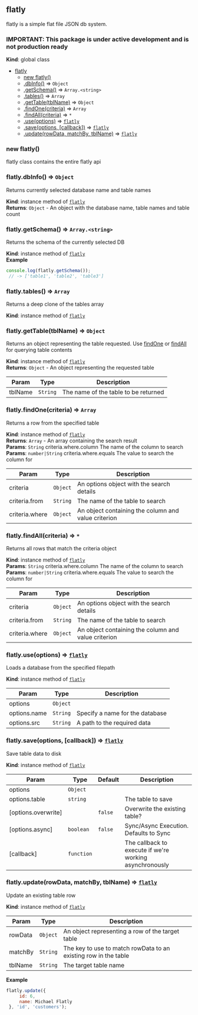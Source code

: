 <a name="flatly"></a>
## flatly
flatly is a simple flat file JSON db system.

### IMPORTANT: This package is under active development and is not production ready

**Kind**: global class  

* [flatly](#flatly)
    * [new flatly()](#new_flatly_new)
    * [.dbInfo()](#flatly+dbInfo) ⇒ <code>Object</code>
    * [.getSchema()](#flatly+getSchema) ⇒ <code>Array.&lt;string&gt;</code>
    * [.tables()](#flatly+tables) ⇒ <code>Array</code>
    * [.getTable(tblName)](#flatly+getTable) ⇒ <code>Object</code>
    * [.findOne(criteria)](#flatly+findOne) ⇒ <code>Array</code>
    * [.findAll(criteria)](#flatly+findAll) ⇒ <code>\*</code>
    * [.use(options)](#flatly+use) ⇒ <code>[flatly](#flatly)</code>
    * [.save(options, [callback])](#flatly+save) ⇒ <code>[flatly](#flatly)</code>
    * [.update(rowData, matchBy, tblName)](#flatly+update) ⇒ <code>[flatly](#flatly)</code>

<a name="new_flatly_new"></a>
### new flatly()
flatly class contains the entire flatly api

<a name="flatly+dbInfo"></a>
### flatly.dbInfo() ⇒ <code>Object</code>
Returns currently selected database name and table names

**Kind**: instance method of <code>[flatly](#flatly)</code>  
**Returns**: <code>Object</code> - An object with the database name, table names and table count  
<a name="flatly+getSchema"></a>
### flatly.getSchema() ⇒ <code>Array.&lt;string&gt;</code>
Returns the schema of the currently selected DB

**Kind**: instance method of <code>[flatly](#flatly)</code>  
**Example**  
```js
console.log(flatly.getSchema());
 // -> ['table1', 'table2', 'table3']
```
<a name="flatly+tables"></a>
### flatly.tables() ⇒ <code>Array</code>
Returns a deep clone of the tables array

**Kind**: instance method of <code>[flatly](#flatly)</code>  
<a name="flatly+getTable"></a>
### flatly.getTable(tblName) ⇒ <code>Object</code>
Returns an object representing the table requested. Use [findOne](#flatly+findOne) or [findAll](#flatly+findAll) for querying table contents

**Kind**: instance method of <code>[flatly](#flatly)</code>  
**Returns**: <code>Object</code> - An object representing the requested table  

| Param | Type | Description |
| --- | --- | --- |
| tblName | <code>String</code> | The name of the table to be returned |

<a name="flatly+findOne"></a>
### flatly.findOne(criteria) ⇒ <code>Array</code>
Returns a row from the specified table

**Kind**: instance method of <code>[flatly](#flatly)</code>  
**Returns**: <code>Array</code> - An array containing the search result  
**Params**: <code>String</code> criteria.where.column The name of the column to search  
**Params**: <code>number\|String</code> criteria.where.equals The value to search the column for  

| Param | Type | Description |
| --- | --- | --- |
| criteria | <code>Object</code> | An options object with the search details |
| criteria.from | <code>String</code> | The name of the table to search |
| criteria.where | <code>Object</code> | An object containing the column and value criterion |

<a name="flatly+findAll"></a>
### flatly.findAll(criteria) ⇒ <code>\*</code>
Returns all rows that match the criteria object

**Kind**: instance method of <code>[flatly](#flatly)</code>  
**Params**: <code>String</code> criteria.where.column The name of the column to search  
**Params**: <code>number\|String</code> criteria.where.equals The value to search the column for  

| Param | Type | Description |
| --- | --- | --- |
| criteria | <code>Object</code> | An options object with the search details |
| criteria.from | <code>String</code> | The name of the table to search |
| criteria.where | <code>Object</code> | An object containing the column and value criterion |

<a name="flatly+use"></a>
### flatly.use(options) ⇒ <code>[flatly](#flatly)</code>
Loads a database from the specified filepath

**Kind**: instance method of <code>[flatly](#flatly)</code>  

| Param | Type | Description |
| --- | --- | --- |
| options | <code>Object</code> |  |
| options.name | <code>String</code> | Specify a name for the database |
| options.src | <code>String</code> | A path to the required data |

<a name="flatly+save"></a>
### flatly.save(options, [callback]) ⇒ <code>[flatly](#flatly)</code>
Save table data to disk

**Kind**: instance method of <code>[flatly](#flatly)</code>  

| Param | Type | Default | Description |
| --- | --- | --- | --- |
| options | <code>Object</code> |  |  |
| options.table | <code>string</code> |  | The table to save |
| [options.overwrite] |  | <code>false</code> | Overwrite the existing table? |
| [options.async] | <code>boolean</code> | <code>false</code> | Sync/Async Execution. Defaults to Sync |
| [callback] | <code>function</code> |  | The callback to execute if we're working asynchronously |

<a name="flatly+update"></a>
### flatly.update(rowData, matchBy, tblName) ⇒ <code>[flatly](#flatly)</code>
Update an existing table row

**Kind**: instance method of <code>[flatly](#flatly)</code>  

| Param | Type | Description |
| --- | --- | --- |
| rowData | <code>Object</code> | An object representing a row of the target table |
| matchBy | <code>String</code> | The key to use to match rowData to an existing row in the table |
| tblName | <code>String</code> | The target table name |

**Example**  
```js
flatly.update({
     id: 6,
     name: Michael Flatly
 }, 'id', 'customers');
```
